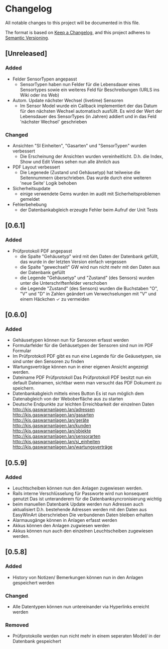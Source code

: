 # Changelog
All notable changes to this project will be documented in this file.

The format is based on [Keep a Changelog](https://keepachangelog.com/en/1.0.0/),
and this project adheres to [Semantic Versioning](https://semver.org/spec/v2.0.0.html).

## [Unreleased]
### Added
- Felder SensorTypen angepasst
    - SensorTypen haben nun Felder für die Lebensdauer eines Sensortypes sowie
      ein weiteres Feld für Beschreibungen (URLS ins Wiki oder ins Web)
- Autom. Update nächster Wechsel (livetime) Sensoren
    - Im Sensor Model wurde ein Callback implementiert der das Datum für den
      nächsten Wechsel automatisch ausfüllt. Es wird der Wert der Lebensdauer des
      SensorTypes (in Jahren) addiert und in das Feld 'nächster Wechsel'
      geschrieben
### Changed
- Ansichten "SI Einheiten", "Gasarten" und "SensorTypen" wurden verbessert
    - Die Erscheinung der Ansichten wurden vereinheitlicht.
      D.h. die Index, Show und Edit Views sehen nun alle ähnlich aus
- PDF Layout verbessert
    - Die Legenede (Zustand und Gehäusetyp) hat teilweise die Seitennummern 
      überschrieben. Das wurde durch eine weiteren 'neue Seite' Logik behoben
- Sicherheitsupdate
    - einige verwendete Gems wurden im audit mit Sicherheitsproblemen gemeldet
- Fehlerbehebung
    - der Datenbankabgleich erzeugte Fehler beim Aufruf der Unit Tests

## [0.6.1]
### Added
- Prüfprotokoll PDF angepasst
  - die Spalte "Gehäusetyp" wird mit den Daten der Datenbank gefüllt,
    das wurde in der letzten Version einfach vergessen
  - die Spalte "gewechselt" GW wird nun nicht mehr mit den Daten aus der
    Datenbank gefüllt
  - die Legende "Gehäusetyp" und "Zustand" (des Sensors) wurden unter die
    Unterschriftenfelder verschoben
  - die Legende "Zustand" (des Sensors) wurden die Buchstaben "O", "V" und
    "D" in Zahlen geändert um Verwechselungen
    mit "V" und einem Häckchen ✓ zu vermeiden

## [0.6.0]
### Added
- Gehäusetypen können nun für Sensoren erfasst werden
- Formularfelder für die Gehäusetypen der Sensoren sind nun im PDF Formular
- Im Prüfprotokoll PDF gibt es nun eine Legende für die Geäusetypen,
    sie sind unter den Sensoren zu finden
- Wartungsverträge können nun in einer eigenen Ansicht angezeigt werden.
- Dateiname PDF Prüfprotokoll
    Das Prüfprotokoll PDF besitzt nun ein default Dateinamen, sichtbar wenn man
    versucht das PDF Dokument zu speichern.
- Datenbankabgleich mittels eines Button
    Es ist nun möglich dem Datenabgleich von der Weboberfläche aus zu starten
- Deutsche Endpunkte zur leichten Erreichbarkeit der einzelnen Daten
    http://kis.gaswarnanlagen.lan/adressen
    http://kis.gaswarnanlagen.lan/gasarten
    http://kis.gaswarnanlagen.lan/geräte
    http://kis.gaswarnanlagen.lan/kunden
    http://kis.gaswarnanlagen.lan/objekte
    http://kis.gaswarnanlagen.lan/sensorarten
    http://kis.gaswarnanlagen.lan/si_einheiten
    http://kis.gaswarnanlagen.lan/wartungsverträge


## [0.5.9]
### Added
- Leuchtscheiben können nun den Anlagen zugewiesen werden.
- Rails interne Verschlüsselung für Passworte wird nun konsequent genutzt
    Das ist unteranderem für die Datenbanksyncronisierung wichtig
- beim manuellen Datenbank Update werden nun Adressen auch aktualisiert
    D.h. bestehende Adressen werden mit den Daten aus EasyWinArt überschrieben
    Die verbundenen Daten bleiben erhalten
- Alarmausgänge können in Anlagen erfasst werden
- Akkus können den Anlagen zugwiesen werden
- Akkus können nun auch den einzelnen Leuchtscheiben zugewiesen werden.

## [0.5.8]
### Added
- History von Notizen/ Bemerkungen können nun in den Anlagen gespeichert werden

### Changed
- Alle Datentypen können nun untereinander via Hyperlinks erreicht werden

### Removed
- Prüfprotokolle werden nun nicht mehr in einem seperaten Model/ in der
Datenbank gespeichert

